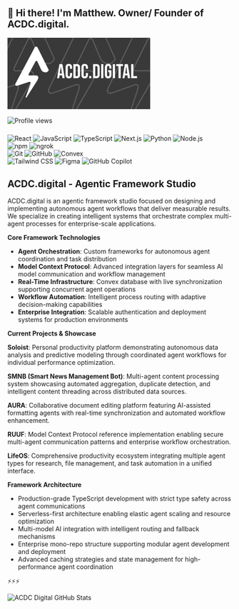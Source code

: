 ## 💾 Hi there! I'm Matthew. Owner/ Founder of ACDC.digital.

<img src="public/ghRepoLogo.png" alt="ACDC Digital Logo" width="320" height="160">

![Profile views](https://komarev.com/ghpvc/?username=acdc-digital&color=blue&style=flat-square&label=Profile+views)

#####

![React](https://img.shields.io/badge/-React-61DAFB?style=flat-square&logo=react&logoColor=black)
![JavaScript](https://img.shields.io/badge/-JavaScript-F7DF1E?style=flat-square&logo=javascript&logoColor=black)
![TypeScript](https://img.shields.io/badge/-TypeScript-3178C6?style=flat-square&logo=typescript&logoColor=white)
![Next.js](https://img.shields.io/badge/-Next.js-000000?style=flat-square&logo=next.js&logoColor=white)
![Python](https://img.shields.io/badge/-Python-3776AB?style=flat-square&logo=python&logoColor=white)
![Node.js](https://img.shields.io/badge/-Node.js-339933?style=flat-square&logo=node.js&logoColor=white)  
![npm](https://img.shields.io/badge/-npm-CB3837?style=flat-square&logo=npm&logoColor=white)
![ngrok](https://img.shields.io/badge/-ngrok-14A99B?style=flat-square&logo=ngrok&logoColor=white)  
![Git](https://img.shields.io/badge/-Git-F05032?style=flat-square&logo=git&logoColor=white)
![GitHub](https://img.shields.io/badge/-GitHub-181717?style=flat-square&logo=github&logoColor=white)
![Convex](https://img.shields.io/badge/-Convex_DB-F24E1E?style=flat-square&logo=database&logoColor=white)  
![Tailwind CSS](https://img.shields.io/badge/-Tailwind%20CSS-38B2AC?style=flat-square&logo=tailwind-css&logoColor=white)
![Figma](https://img.shields.io/badge/-Figma-F24E1E?style=flat-square&logo=figma&logoColor=white)
![GitHub Copilot](https://img.shields.io/badge/-GitHub%20Copilot-000000?style=flat-square&logo=github-copilot&logoColor=white)

##



## ACDC.digital - Agentic Framework Studio

ACDC.digital is an agentic framework studio focused on designing and implementing autonomous agent workflows that deliver measurable results. We specialize in creating intelligent systems that orchestrate complex multi-agent processes for enterprise-scale applications.

**Core Framework Technologies**

- **Agent Orchestration**: Custom frameworks for autonomous agent coordination and task distribution
- **Model Context Protocol**: Advanced integration layers for seamless AI model communication and workflow management
- **Real-Time Infrastructure**: Convex database with live synchronization supporting concurrent agent operations
- **Workflow Automation**: Intelligent process routing with adaptive decision-making capabilities
- **Enterprise Integration**: Scalable authentication and deployment systems for production environments

**Current Projects & Showcase**

**Soloist**: Personal productivity platform demonstrating autonomous data analysis and predictive modeling through coordinated agent workflows for individual performance optimization.

**SMNB (Smart News Management Bot)**: Multi-agent content processing system showcasing automated aggregation, duplicate detection, and intelligent content threading across distributed data sources.

**AURA**: Collaborative document editing platform featuring AI-assisted formatting agents with real-time synchronization and automated workflow enhancement.

**RUUF**: Model Context Protocol reference implementation enabling secure multi-agent communication patterns and enterprise workflow orchestration.

**LifeOS**: Comprehensive productivity ecosystem integrating multiple agent types for research, file management, and task automation in a unified interface.

**Framework Architecture**

- Production-grade TypeScript development with strict type safety across agent communications
- Serverless-first architecture enabling elastic agent scaling and resource optimization
- Multi-model AI integration with intelligent routing and fallback mechanisms
- Enterprise mono-repo structure supporting modular agent development and deployment
- Advanced caching strategies and state management for high-performance agent coordination

⚡⚡⚡

![ACDC Digital GitHub Stats](https://github-readme-stats.vercel.app/api?username=acdc-digital&show_icons=true&hide_border=true&bg_color=393939&title_color=f5f5f5&icon_color=d4d4d8&text_color=e5e5e5&count_private=true&border_radius=0)
